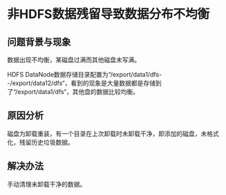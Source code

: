 # 非HDFS数据残留导致数据分布不均衡<a name="ZH-CN_TOPIC_0183415886"></a>

## 问题背景与现象<a name="zh-cn_topic_0167276246_s158e8e298d8e463baa11b441927c46e8"></a>

数据出现不均衡，某磁盘过满而其他磁盘未写满。

HDFS DataNode数据存储目录配置为“/export/data1/dfs--/export/data12/dfs“，看到的现象是大量数据都是存储到了“/export/data1/dfs“，其他盘的数据比较均衡。

## 原因分析<a name="zh-cn_topic_0167276246_s66462fbbe386437f923a475bfab597d6"></a>

磁盘为卸载重装，有一个目录在上次卸载时未卸载干净，即添加的磁盘，未格式化，残留历史垃圾数据。

## 解决办法<a name="zh-cn_topic_0167276246_s22f5b22d4e174f86a73231a8d12d87f9"></a>

手动清理未卸载干净的数据。

